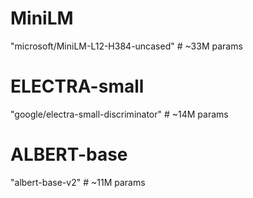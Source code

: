 # MiniLM
"microsoft/MiniLM-L12-H384-uncased"      # ~33M params

# ELECTRA-small
"google/electra-small-discriminator"     # ~14M params

# ALBERT-base
"albert-base-v2"                         # ~11M params